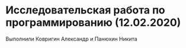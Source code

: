 # Исследовательская работа по программированию (12.02.2020)

Выполнили Ковригин Александр и Панюхин Никита
